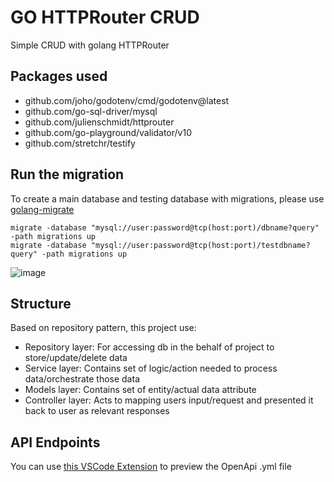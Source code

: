 # GO HTTPRouter CRUD
Simple CRUD with golang HTTPRouter

## **Packages used**
- github.com/joho/godotenv/cmd/godotenv@latest
- github.com/go-sql-driver/mysql
- github.com/julienschmidt/httprouter
- github.com/go-playground/validator/v10
- github.com/stretchr/testify

## **Run the migration**
To create a main database and testing database with migrations, please use <a href="https://github.com/golang-migrate/migrate">golang-migrate</a>
```
migrate -database "mysql://user:password@tcp(host:port)/dbname?query" -path migrations up
migrate -database "mysql://user:password@tcp(host:port)/testdbname?query" -path migrations up
```
![image](https://github.com/naomigrain/httprouter-crud-notes/assets/113373725/2488a53e-3bf0-421c-be45-4faa2c87d66f)

## **Structure**
Based on repository pattern, this project use:
- Repository layer: For accessing db in the behalf of project to store/update/delete data
- Service layer: Contains set of logic/action needed to process data/orchestrate those data
- Models layer: Contains set of entity/actual data attribute
- Controller layer: Acts to mapping users input/request and presented it back to user as relevant responses

## **API Endpoints**
You can use <a href="https://marketplace.visualstudio.com/items?itemName=42Crunch.vscode-openapi">this VSCode Extension</a> to preview the OpenApi .yml file

